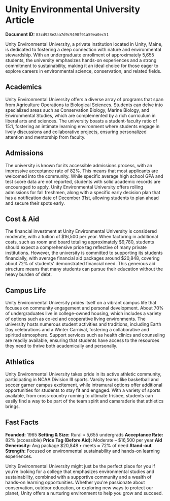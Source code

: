 # Unity Environmental University Article

**Document ID:** `83cd928e2aa7d9c9490f91a59ea0ec51`

Unity Environmental University, a private institution located in Unity, Maine, is dedicated to fostering a deep connection with nature and environmental stewardship. With an undergraduate enrollment of approximately 5,655 students, the university emphasizes hands-on experiences and a strong commitment to sustainability, making it an ideal choice for those eager to explore careers in environmental science, conservation, and related fields.

## Academics
Unity Environmental University offers a diverse array of programs that span from Agriculture Operations to Biological Sciences. Students can delve into specialized areas such as Conservation Biology, Marine Biology, and Environmental Studies, which are complemented by a rich curriculum in liberal arts and sciences. The university boasts a student-faculty ratio of 15:1, fostering an intimate learning environment where students engage in lively discussions and collaborative projects, ensuring personalized attention and mentorship from faculty.

## Admissions
The university is known for its accessible admissions process, with an impressive acceptance rate of 82%. This means that most applicants are welcomed into the community. While specific average high school GPA and test score data are not reported, students with solid academic records are encouraged to apply. Unity Environmental University offers rolling admissions for fall freshmen, along with a specific early decision plan that has a notification date of December 31st, allowing students to plan ahead and secure their spots early.

## Cost & Aid
The financial investment at Unity Environmental University is considered moderate, with a tuition of $16,500 per year. When factoring in additional costs, such as room and board totaling approximately $9,780, students should expect a comprehensive price tag reflective of many private institutions. However, the university is committed to supporting its students financially, with average financial aid packages around $20,848, covering about 72% of students' demonstrated financial need. This generous aid structure means that many students can pursue their education without the heavy burden of debt.

## Campus Life
Unity Environmental University prides itself on a vibrant campus life that focuses on community engagement and personal development. About 70% of undergraduates live in college-owned housing, which includes a variety of options such as co-ed and cooperative living environments. The university hosts numerous student activities and traditions, including Earth Day celebrations and a Winter Carnival, fostering a collaborative and spirited atmosphere. Support services such as health clinics and counseling are readily available, ensuring that students have access to the resources they need to thrive both academically and personally.

## Athletics
Unity Environmental University takes pride in its active athletic community, participating in NCAA Division III sports. Varsity teams like basketball and soccer garner campus excitement, while intramural options offer additional opportunities for students to stay fit and engaged. With a variety of sports available, from cross-country running to ultimate frisbee, students can easily find a way to be part of the team spirit and camaraderie that athletics brings.

## Fast Facts
**Founded:** 1965
**Setting & Size:** Rural • 5,655 undergrads
**Acceptance Rate:** 82% (accessible)
**Price Tag (Before Aid):** Moderate – $16,500 per year
**Aid Generosity:** Avg package $20,848 • meets ≈ 72% of need
**Stand-out Strength:** Focused on environmental sustainability and hands-on learning experiences.

Unity Environmental University might just be the perfect place for you if you’re looking for a college that emphasizes environmental studies and sustainability, combined with a supportive community and a wealth of hands-on learning opportunities. Whether you're passionate about conservation, outdoor education, or exploring new ways to protect our planet, Unity offers a nurturing environment to help you grow and succeed.
